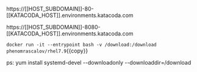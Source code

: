 https://[[HOST_SUBDOMAIN]]-80-[[KATACODA_HOST]].environments.katacoda.com


https://[[HOST_SUBDOMAIN]]-8080-[[KATACODA_HOST]].environments.katacoda.com

`docker run -it --entrypoint bash -v /download:/download phenomrascalov/rhel7.9`{{copy}}

ps: yum install systemd-devel --downloadonly --downloaddir=/download
